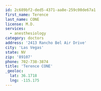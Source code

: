 ```yaml
---
id: 2c689bf2-ded5-4371-aa8e-259c00de67a1
first_name: Terence
last_name: CONE
license: M.D.
services:
  - anesthesiology
category: doctors
address: '2413 Rancho Bel Air Drive'
city: 'Las Vegas'
state: NV
zip: '89107'
phone: 702-738-3874
title: 'Terence CONE'
_geoloc:
  lat: 36.1718
  lng: -115.175
---
```

